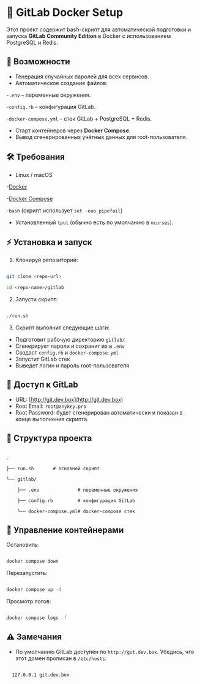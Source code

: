 
# 🚀 GitLab Docker Setup

Этот проект содержит bash-скрипт для автоматической подготовки и запуска **GitLab Community Edition** в Docker с использованием PostgreSQL и Redis.

## 📌 Возможности

- Генерация случайных паролей для всех сервисов.
- Автоматическое создание файлов:

-`.env` – переменные окружения.

-`config.rb` – конфигурация GitLab.

-`docker-compose.yml` – стек GitLab + PostgreSQL + Redis.

- Старт контейнеров через **Docker Compose**.
- Вывод сгенерированных учётных данных для root-пользователя.

## 🛠 Требования

- Linux / macOS

-[Docker](https://docs.docker.com/get-docker/)

-[Docker Compose](https://docs.docker.com/compose/install/)

-`bash` (скрипт использует `set -euo pipefail`)

- Установленный `tput` (обычно есть по умолчанию в `ncurses`).

## ⚡ Установка и запуск

1. Клонируй репозиторий:

```bash

git clone <repo-url>

cd <repo-name>/gitlab

```

2. Запусти скрипт:

```bash

./run.sh

```

3. Скрипт выполнит следующие шаги:

- Подготовит рабочую директорию `gitlab/`
- Сгенерирует пароли и сохранит их в `.env`
- Создаст `config.rb` и `docker-compose.yml`
- Запустит GitLab стек
- Выведет логин и пароль root-пользователя

## 🔑 Доступ к GitLab

- URL: [http://git.dev.box](http://git.dev.box)
- Root Email: `root@anykey.pro`
- Root Password: будет сгенерирован автоматически и показан в конце выполнения скрипта.

## 📂 Структура проекта

```

.

├── run.sh       # основной скрипт

└── gitlab/

    ├── .env              # переменные окружения

    ├── config.rb         # конфигурация GitLab

    └── docker-compose.yml# docker-compose стек

```

## 🧹 Управление контейнерами

Остановить:

```bash

docker compose down

```

Перезапустить:

```bash

docker compose up -d

```

Просмотр логов:

```bash

docker compose logs -f

```

## ⚠️ Замечания

- По умолчанию GitLab доступен по `http://git.dev.box`. Убедись, что этот домен прописан в `/etc/hosts`:

```

  127.0.0.1 git.dev.box

```
